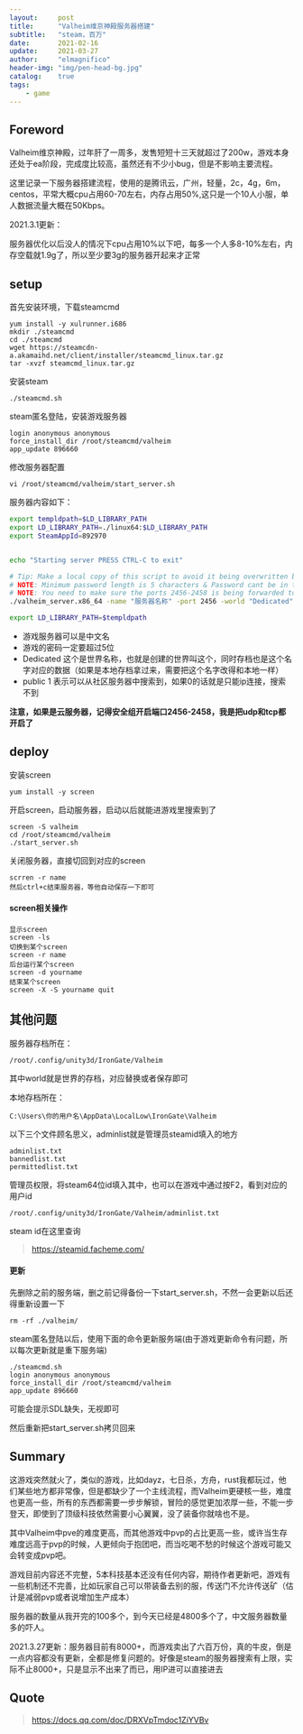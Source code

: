 ```yaml
---
layout:     post
title:      "Valheim维京神殿服务器搭建"
subtitle:   "steam，百万"
date:       2021-02-16
update:     2021-03-27
author:     "elmagnifico"
header-img: "img/pen-head-bg.jpg"
catalog:    true
tags:
    - game
---
```


## Foreword

Valheim维京神殿，过年肝了一周多，发售短短十三天就超过了200w，游戏本身还处于ea阶段，完成度比较高，虽然还有不少小bug，但是不影响主要流程。

这里记录一下服务器搭建流程，使用的是腾讯云，广州，轻量，2c，4g，6m，centos，平常大概cpu占用60-70左右，内存占用50%,这只是一个10人小服，单人数据流量大概在50Kbps。

2021.3.1更新：

服务器优化以后没人的情况下cpu占用10%以下吧，每多一个人多8-10%左右，内存空载就1.9g了，所以至少要3g的服务器开起来才正常



## setup

首先安装环境，下载steamcmd

```
yum install -y xulrunner.i686
mkdir ./steamcmd
cd ./steamcmd
wget https://steamcdn-a.akamaihd.net/client/installer/steamcmd_linux.tar.gz
tar -xvzf steamcmd_linux.tar.gz
```

安装steam

```
./steamcmd.sh
```

steam匿名登陆，安装游戏服务器

```
login anonymous anonymous
force_install_dir /root/steamcmd/valheim
app_update 896660
```

修改服务器配置

```
vi /root/steamcmd/valheim/start_server.sh
```

服务器内容如下：

```bash
export templdpath=$LD_LIBRARY_PATH
export LD_LIBRARY_PATH=./linux64:$LD_LIBRARY_PATH
export SteamAppId=892970


echo "Starting server PRESS CTRL-C to exit"

# Tip: Make a local copy of this script to avoid it being overwritten by steam.
# NOTE: Minimum password length is 5 characters & Password cant be in the server name.
# NOTE: You need to make sure the ports 2456-2458 is being forwarded to your server through your local router & firewall.
./valheim_server.x86_64 -name "服务器名称" -port 2456 -world "Dedicated" -password "password"  -public 1

export LD_LIBRARY_PATH=$templdpath
```

- 游戏服务器可以是中文名
- 游戏的密码一定要超过5位
- Dedicated 这个是世界名称，也就是创建的世界叫这个，同时存档也是这个名字对应的数据（如果是本地存档拿过来，需要把这个名字改得和本地一样）
- public 1 表示可以从社区服务器中搜索到，如果0的话就是只能ip连接，搜索不到



**注意，如果是云服务器，记得安全组开启端口2456-2458，我是把udp和tcp都开启了**



## deploy

安装screen

```
yum install -y screen
```

开启screen，启动服务器，启动以后就能进游戏里搜索到了

```
screen -S valheim
cd /root/steamcmd/valheim
./start_server.sh
```

关闭服务器，直接切回到对应的screen

```
scrren -r name
然后ctrl+c结束服务器，等他自动保存一下即可
```



#### screen相关操作

```
显示screen
screen -ls
切换到某个screen
screen -r name
后台运行某个screen
screen -d yourname
结束某个screen
screen -X -S yourname quit
```



## 其他问题

服务器存档所在：

```
/root/.config/unity3d/IronGate/Valheim
```

其中world就是世界的存档，对应替换或者保存即可

本地存档所在：

```
C:\Users\你的用户名\AppData\LocalLow\IronGate\Valheim
```

以下三个文件顾名思义，adminlist就是管理员steamid填入的地方

```
adminlist.txt
bannedlist.txt
permittedlist.txt
```

管理员权限，将steam64位id填入其中，也可以在游戏中通过按F2，看到对应的用户id

```
/root/.config/unity3d/IronGate/Valheim/adminlist.txt
```

steam id在这里查询

> https://steamid.facheme.com/



#### 更新

先删除之前的服务端，删之前记得备份一下start_server.sh，不然一会更新以后还得重新设置一下

```
rm -rf ./valheim/ 
```

steam匿名登陆以后，使用下面的命令更新服务端(由于游戏更新命令有问题，所以每次更新就是重下服务端)

```
./steamcmd.sh
login anonymous anonymous
force_install_dir /root/steamcmd/valheim
app_update 896660
```

可能会提示SDL缺失，无视即可

然后重新把start_server.sh拷贝回来



## Summary

这游戏突然就火了，类似的游戏，比如dayz，七日杀，方舟，rust我都玩过，他们某些地方都非常像，但是都缺少了一个主线流程，而Valheim更硬核一些，难度也更高一些，所有的东西都需要一步步解锁，冒险的感觉更加浓厚一些，不能一步登天，即使到了顶级科技依然需要小心翼翼，没了装备你就啥也不是。

其中Valheim中pve的难度更高，而其他游戏中pvp的占比更高一些，或许当生存难度远高于pvp的时候，人更倾向于抱团吧，而当吃喝不愁的时候这个游戏可能又会转变成pvp吧。

游戏目前内容还不完整，5本科技基本还没有任何内容，期待作者更新吧，游戏有一些机制还不完善，比如玩家自己可以带装备去别的服，传送门不允许传送矿（估计是减弱pvp或者说增加生产成本）

服务器的数量从我开完的100多个，到今天已经是4800多个了，中文服务器数量多的吓人。



2021.3.27更新：服务器目前有8000+，而游戏卖出了六百万份，真的牛皮，倒是一点内容都没有更新，全都是修复问题的。好像是steam的服务器搜索有上限，实际不止8000+，只是显示不出来了而已，用IP进可以直接进去



## Quote

> https://docs.qq.com/doc/DRXVpTmdoc1ZiYVBv